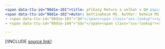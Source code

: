 ```yaml
---
<span data-ttu-id="98d1e-101">title: příkazy Return a selhat v Q# popisu: Naučte se používat příkazy Return a selžou v Q# pro ukončení podprocesu nebo programu.</span><span class="sxs-lookup"><span data-stu-id="98d1e-101">title: "The return and fail statements in Q#" description: Learn about using the 'return' and 'fail' statements in Q# to end a subroutine or program.</span></span>
<span data-ttu-id="98d1e-102">Autor: bettinaheim MS. Author: beheim MS. Date: 10/07/2020 MS. téma: UID odkazu: Microsoft.. qsharp. returnsandtermination No-Loc:</span><span class="sxs-lookup"><span data-stu-id="98d1e-102">author: bettinaheim ms.author: beheim ms.date: 10/07/2020 ms.topic: reference uid: microsoft.quantum.qsharp.returnsandtermination no-loc:</span></span>
- <span data-ttu-id="98d1e-103">"Q#"</span><span class="sxs-lookup"><span data-stu-id="98d1e-103">"Q#"</span></span>
- <span data-ttu-id="98d1e-104">"$$v"</span><span class="sxs-lookup"><span data-stu-id="98d1e-104">"$$v"</span></span>

---
```


<!---
# Returns and termination in Q#
-->

[!INCLUDE [source link](~/includes/qsharp-language/Specifications/Language/2_Statements/ReturnsAndTermination.md)]

